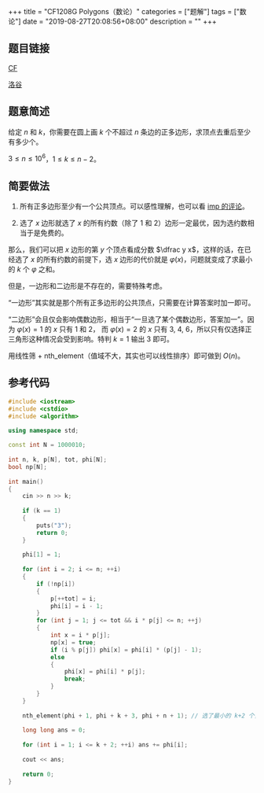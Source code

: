 +++
title = "CF1208G Polygons（数论）"
categories = ["题解"]
tags = ["数论"]
date = "2019-08-27T20:08:56+08:00"
description = ""
+++


## 题目链接

[CF](http://codeforces.com/contest/1208/problem/G)

[洛谷](https://www.luogu.org/problem/CF1208G)

## 题意简述

给定 $n$ 和 $k$，你需要在圆上画 $k$ 个不超过 $n$ 条边的正多边形，求顶点去重后至少有多少个。

$3\le n\le10^6$，$1\le k\le n-2$。

<!--more-->

## 简要做法

1. 所有正多边形至少有一个公共顶点。可以感性理解，也可以看 [imp 的评论](https://codeforces.com/blog/entry/69357?#comment-538545)。
	
2. 选了 $x$ 边形就选了 $x$ 的所有约数（除了 $1$ 和 $2$）边形一定最优，因为选约数相当于是免费的。

那么，我们可以把 $x$ 边形的第 $y$ 个顶点看成分数 $\dfrac y x$，这样的话，在已经选了 $x$ 的所有约数的前提下，选 $x$ 边形的代价就是 $\varphi(x)$，问题就变成了求最小的 $k$ 个 $\varphi$ 之和。

但是，一边形和二边形是不存在的，需要特殊考虑。

“一边形”其实就是那个所有正多边形的公共顶点，只需要在计算答案时加一即可。

“二边形”会且仅会影响偶数边形，相当于“一旦选了某个偶数边形，答案加一”。因为 $\varphi(x)=1$ 的 $x$ 只有 $1$ 和 $2$， 而 $\varphi(x)=2$ 的 $x$ 只有 $3$, $4$, $6$，所以只有仅选择正三角形这种情况会受到影响。特判 $k=1$ 输出 $3$ 即可。

用线性筛 + nth_element（值域不大，其实也可以线性排序）即可做到 $O(n)$。

## 参考代码

```cpp
#include <iostream>
#include <cstdio>
#include <algorithm>
 
using namespace std;

const int N = 1000010;
 
int n, k, p[N], tot, phi[N];
bool np[N];
 
int main()
{
	cin >> n >> k;
	
	if (k == 1)
	{
		puts("3");
		return 0;
	}
	
	phi[1] = 1;
	
	for (int i = 2; i <= n; ++i)
	{
		if (!np[i])
		{
			p[++tot] = i;
			phi[i] = i - 1;
		}
		for (int j = 1; j <= tot && i * p[j] <= n; ++j)
		{
			int x = i * p[j];
			np[x] = true;
			if (i % p[j]) phi[x] = phi[i] * (p[j] - 1);
			else
			{
				phi[x] = phi[i] * p[j];
				break;
			}
		}
	}
	
	nth_element(phi + 1, phi + k + 3, phi + n + 1); // 选了最小的 k+2 个，其中前两个是“一边形”和“二边形”的代价
	
	long long ans = 0;
	
	for (int i = 1; i <= k + 2; ++i) ans += phi[i];
	
	cout << ans;
	
	return 0;
}
```